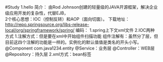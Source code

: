 #Study
1.hello
    简介：
        由Rod Johnson创建的轻量级的JAVA开源框架，解决企业级应用开发的复杂性，代替EJB，	     
        2个核心思想：IOC（控制反转）和AOP（面向切面）。
        下载地址：
            http://repo.springsource.org/libs-release-local/org/springframework/spring/
    编码：
        1.spring上下文xml文件
        2.IOC两种方式
            1.注解方式：但是要在xml中开始组件扫描功能
                组件注解有：虽然分了层，但目前这四个注解的功能是一样的。实例化的默认值值是类名的开头小写。
                    @Component  com.java1234.entity
                    @Service：业务层
                    @Controller：WEB层
                    @Repository：持久层
            2.xml方式：bean标签
               
            

        
    
